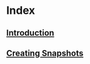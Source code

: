 # Index

## [Introduction](MarkdownFiles/Introduction.md)

## [Creating Snapshots](MarkdownFiles/Creating+Snapshots)

